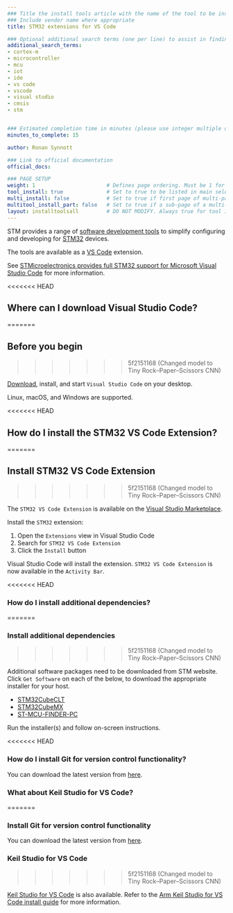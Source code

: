 ```yaml
---
### Title the install tools article with the name of the tool to be installed
### Include vendor name where appropriate
title: STM32 extensions for VS Code

### Optional additional search terms (one per line) to assist in finding the article
additional_search_terms:
- cortex-m
- microcontroller
- mcu
- iot
- ide
- vs code
- vscode
- visual studio
- cmsis
- stm


### Estimated completion time in minutes (please use integer multiple of 5)
minutes_to_complete: 15

author: Ronan Synnott

### Link to official documentation
official_docs: 

### PAGE SETUP
weight: 1                       # Defines page ordering. Must be 1 for first (or only) page.
tool_install: true              # Set to true to be listed in main selection page, else false
multi_install: false            # Set to true if first page of multi-page article, else false
multitool_install_part: false   # Set to true if a sub-page of a multi-page article, else false
layout: installtoolsall         # DO NOT MODIFY. Always true for tool install articles
---
```

STM provides a range of [software development tools](https://www.st.com/en/development-tools/stm32-software-development-tools.html) to simplify configuring and developing for [STM32](https://www.st.com/en/microcontrollers-microprocessors/stm32-32-bit-arm-cortex-mcus.html) devices.

The tools are available as a [VS Code](https://code.visualstudio.com/) extension.

See [STMicroelectronics provides full STM32 support for Microsoft Visual Studio Code](https://newsroom.st.com/media-center/press-item.html/t4536.html) for more information.


<<<<<<< HEAD
## Where can I download Visual Studio Code?
=======
## Before you begin
>>>>>>> 5f2151168 (Changed model to Tiny Rock–Paper–Scissors CNN)

[Download](https://code.visualstudio.com/download), install, and start `Visual Studio Code` on your desktop.

Linux, macOS, and Windows are supported. 

<<<<<<< HEAD
## How do I install the STM32 VS Code Extension?
=======
## Install STM32 VS Code Extension
>>>>>>> 5f2151168 (Changed model to Tiny Rock–Paper–Scissors CNN)

The `STM32 VS Code Extension` is available on the [Visual Studio Marketplace](https://marketplace.visualstudio.com/items?itemName=stmicroelectronics.stm32-vscode-extension).

Install the `STM32` extension: 

1. Open the `Extensions` view in Visual Studio Code
2. Search for `STM32 VS Code Extension`
3. Click the `Install` button

Visual Studio Code will install the extension. `STM32 VS Code Extension` is now available in the `Activity Bar`.

<<<<<<< HEAD
### How do I install additional dependencies?
=======
### Install additional dependencies
>>>>>>> 5f2151168 (Changed model to Tiny Rock–Paper–Scissors CNN)

Additional software packages need to be downloaded from STM website. Click `Get Software` on each of the below, to download the appropriate installer for your host.

* [STM32CubeCLT](https://www.st.com/en/development-tools/stm32cubeclt.html)
* [STM32CubeMX](https://www.st.com/en/development-tools/stm32cubemx.html)
* [ST-MCU-FINDER-PC](https://www.st.com/en/development-tools/st-mcu-finder-pc.html)

Run the installer(s) and follow on-screen instructions.

<<<<<<< HEAD
### How do I install Git for version control functionality?

You can download the latest version from [here](https://git-scm.com/).

### What about Keil Studio for VS Code?
=======
### Install Git for version control functionality

You can download the latest version from [here](https://git-scm.com/).

### Keil Studio for VS Code
>>>>>>> 5f2151168 (Changed model to Tiny Rock–Paper–Scissors CNN)

[Keil Studio for VS Code](https://www.keil.arm.com/) is also available. Refer to the [Arm Keil Studio for VS Code install guide](/install-guides/keilstudio_vs/) for more information.
